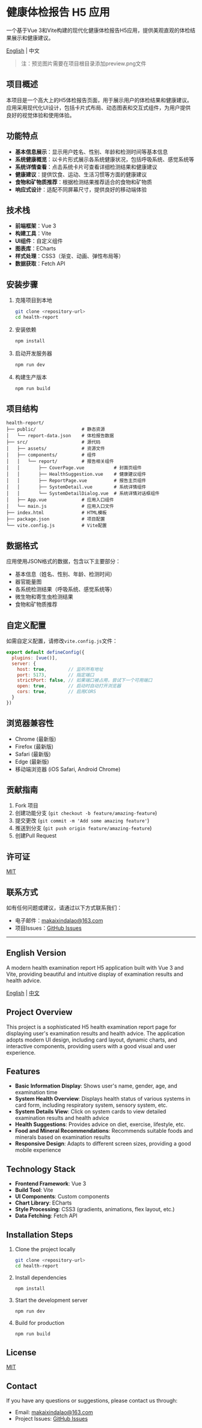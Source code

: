 # 健康体检报告 H5 应用

一个基于Vue 3和Vite构建的现代化健康体检报告H5应用，提供美观直观的体检结果展示和健康建议。

[English](#english-version) | 中文

> 注：预览图片需要在项目根目录添加preview.png文件

## 项目概述

本项目是一个高大上的H5体检报告页面，用于展示用户的体检结果和健康建议。应用采用现代化UI设计，包括卡片式布局、动态图表和交互式组件，为用户提供良好的视觉体验和使用体验。

## 功能特点

- **基本信息展示**：显示用户姓名、性别、年龄和检测时间等基本信息
- **系统健康概览**：以卡片形式展示各系统健康状况，包括呼吸系统、感觉系统等
- **系统详情查看**：点击系统卡片可查看详细检测结果和健康建议
- **健康建议**：提供饮食、运动、生活习惯等方面的健康建议
- **食物和矿物质推荐**：根据检测结果推荐适合的食物和矿物质
- **响应式设计**：适配不同屏幕尺寸，提供良好的移动端体验

## 技术栈

- **前端框架**：Vue 3
- **构建工具**：Vite
- **UI组件**：自定义组件
- **图表库**：ECharts
- **样式处理**：CSS3（渐变、动画、弹性布局等）
- **数据获取**：Fetch API

## 安装步骤

1. 克隆项目到本地

   ```bash
   git clone <repository-url>
   cd health-report
   ```

2. 安装依赖

   ```bash
   npm install
   ```

3. 启动开发服务器

   ```bash
   npm run dev
   ```

4. 构建生产版本

   ```bash
   npm run build
   ```

## 项目结构

```plaintext
health-report/
├── public/                 # 静态资源
│   └── report-data.json    # 体检报告数据
├── src/                    # 源代码
│   ├── assets/             # 资源文件
│   ├── components/         # 组件
│   │   └── report/         # 报告相关组件
│   │       ├── CoverPage.vue           # 封面页组件
│   │       ├── HealthSuggestion.vue    # 健康建议组件
│   │       ├── ReportPage.vue          # 报告主页组件
│   │       ├── SystemDetail.vue        # 系统详情组件
│   │       └── SystemDetailDialog.vue  # 系统详情对话框组件
│   ├── App.vue             # 应用入口组件
│   └── main.js             # 应用入口文件
├── index.html              # HTML模板
├── package.json            # 项目配置
└── vite.config.js          # Vite配置
```

## 数据格式

应用使用JSON格式的数据，包含以下主要部分：

- 基本信息（姓名、性别、年龄、检测时间）
- 器官能量图
- 各系统检测结果（呼吸系统、感觉系统等）
- 微生物和寄生虫检测结果
- 食物和矿物质推荐

## 自定义配置

如需自定义配置，请修改`vite.config.js`文件：

```javascript
export default defineConfig({
  plugins: [vue()],
  server: {
    host: true,        // 监听所有地址
    port: 5173,        // 指定端口
    strictPort: false, // 如果端口被占用，尝试下一个可用端口
    open: true,        // 启动时自动打开浏览器
    cors: true,        // 启用CORS
  }
})
```

## 浏览器兼容性

- Chrome (最新版)
- Firefox (最新版)
- Safari (最新版)
- Edge (最新版)
- 移动端浏览器 (iOS Safari, Android Chrome)

## 贡献指南

1. Fork 项目
2. 创建功能分支 (`git checkout -b feature/amazing-feature`)
3. 提交更改 (`git commit -m 'Add some amazing feature'`)
4. 推送到分支 (`git push origin feature/amazing-feature`)
5. 创建Pull Request

## 许可证

[MIT](LICENSE)

## 联系方式

如有任何问题或建议，请通过以下方式联系我们：

- 电子邮件：[makaixindalao@163.com](makaixindalao@163.com)
- 项目Issues：[GitHub Issues](https://github.com/makaixindalao/health-report/issues)

---

## English Version

A modern health examination report H5 application built with Vue 3 and Vite, providing beautiful and intuitive display of examination results and health advice.

[English](#english-version) | [中文](#健康体检报告-h5-应用)

## Project Overview

This project is a sophisticated H5 health examination report page for displaying user's examination results and health advice. The application adopts modern UI design, including card layout, dynamic charts, and interactive components, providing users with a good visual and user experience.

## Features

- **Basic Information Display**: Shows user's name, gender, age, and examination time
- **System Health Overview**: Displays health status of various systems in card form, including respiratory system, sensory system, etc.
- **System Details View**: Click on system cards to view detailed examination results and health advice
- **Health Suggestions**: Provides advice on diet, exercise, lifestyle, etc.
- **Food and Mineral Recommendations**: Recommends suitable foods and minerals based on examination results
- **Responsive Design**: Adapts to different screen sizes, providing a good mobile experience

## Technology Stack

- **Frontend Framework**: Vue 3
- **Build Tool**: Vite
- **UI Components**: Custom components
- **Chart Library**: ECharts
- **Style Processing**: CSS3 (gradients, animations, flex layout, etc.)
- **Data Fetching**: Fetch API

## Installation Steps

1. Clone the project locally

   ```bash
   git clone <repository-url>
   cd health-report
   ```

2. Install dependencies

   ```bash
   npm install
   ```

3. Start the development server

   ```bash
   npm run dev
   ```

4. Build for production

   ```bash
   npm run build
   ```

## License

[MIT](LICENSE)

## Contact

If you have any questions or suggestions, please contact us through:

- Email: [makaixindalao@163.com](mailto:makaixindalao@163.com)
- Project Issues: [GitHub Issues](https://github.com/makaixindalao/health-report/issues)
